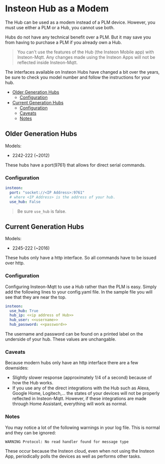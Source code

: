 # Insteon Hub as a Modem
The Hub can be used as a modem instead of a PLM device.  However, you
must use either a PLM or a Hub, you cannot use both.

Hubs do not have any technical benefit over a PLM. But it may save you from
having to purchase a PLM if you already own a Hub.

> You can't use the features of the Hub (the Insteon Mobile app) with
> Insteon-Mqtt.  Any changes made using the Insteon Apps
> will not be reflected inside Insteon-Mqtt.

The interfaces available on Insteon Hubs have changed a bit over the years, be
sure to check you model number and follow the instructions for your hub.

<!-- TOC -->

  - [Older Generation Hubs](#older-generation-hubs)
    - [Configuration](#configuration)
  - [Current Generation Hubs](#current-generation-hubs)
    - [Configuration](#configuration-1)
    - [Caveats](#caveats)
    - [Notes](#notes)

<!-- /TOC -->

## Older Generation Hubs
Models:
- 2242-222 (~2012)

These hubs have a port(9761) that allows for direct serial commands.

### Configuration

```yaml
insteon:
  port: "socket://<IP Address>:9761"
  # where <IP Address> is the address of your hub.
  use_hub: False
```

> Be sure `use_hub` is false.

## Current Generation Hubs
Models:
- 2245-222 (~2016)

These hubs only have a http interface.  So all commands have to be issued over
http.

### Configuration

Configuring Insteon-Mqtt to use a Hub rather than the PLM is easy.  Simply
add the following lines to your config.yaml file.  In the sample file you will
see that they are near the top.

```yaml
insteon:
  use_hub: True
  hub_ip: <<ip address of Hub>>
  hub_user: <<username>>
  hub_password: <<password>>
```

The username and password can be found on a printed label on the underside of
your hub.  These values are unchangable.

### Caveats

Because modern hubs only have an http interface there are a few
downsides:
- Slightly slower response (approximately 1/4 of a second) because of how the
Hub works.
- If you use any of the direct integrations with the Hub such as
Alexa, Google Home, Logitech,... the states of your devices will not be
properly reflected in Insteon-Mqtt.  However, if these integrations are made
through Home Assistant, everything will work as normal.

### Notes

You may notice a lot of the following warnings in your log file.  This is
normal and they can be ignored:

`WARNING Protocol: No read handler found for message type`

These occur because the Insteon cloud, even when not using the Insteon App,
periodically polls the devices as well as performs other tasks.
